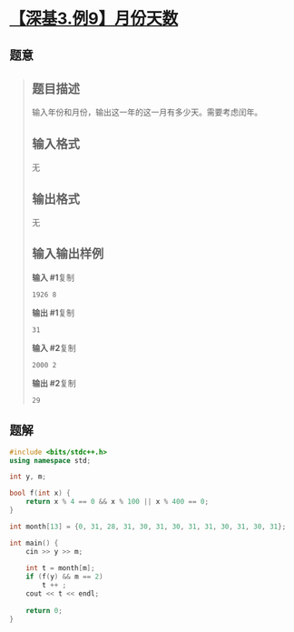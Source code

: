 #  [【深基3.例9】月份天数](https://www.luogu.com.cn/problem/P5716)

## 题意

>   ## 题目描述
>
>   输入年份和月份，输出这一年的这一月有多少天。需要考虑闰年。
>
>   ## 输入格式
>
>   无
>
>   ## 输出格式
>
>   无
>
>   ## 输入输出样例
>
>   **输入 #1**复制
>
>   ```
>   1926 8
>   ```
>
>   **输出 #1**复制
>
>   ```
>   31
>   ```
>
>   **输入 #2**复制
>
>   ```
>   2000 2
>   ```
>
>   **输出 #2**复制
>
>   ```
>   29
>   ```

## 题解



```c++
#include <bits/stdc++.h>
using namespace std;

int y, m;

bool f(int x) {
    return x % 4 == 0 && x % 100 || x % 400 == 0;
}

int month[13] = {0, 31, 28, 31, 30, 31, 30, 31, 31, 30, 31, 30, 31};

int main() {
    cin >> y >> m;
    
    int t = month[m];
    if (f(y) && m == 2)
        t ++ ;
    cout << t << endl;
    
    return 0;
}
```



```python3

```

